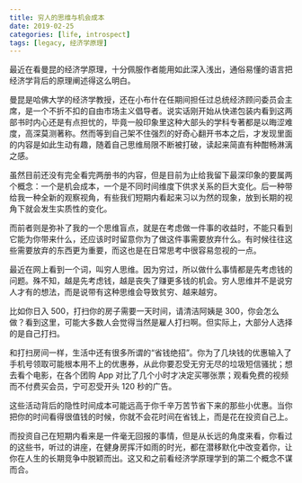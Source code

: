 ```yaml
---
title: 穷人的思维与机会成本
date: 2019-02-25
categories: [life, introspect]
tags: [legacy, 经济学原理]
---
```


最近在看曼昆的经济学原理，十分佩服作者能用如此深入浅出，通俗易懂的语言把经济学背后的原理阐述得这么明白。

曼昆是哈佛大学的经济学教授，还在小布什在任期间担任过总统经济顾问委员会主席，是一个不折不扣的自由市场主义倡导者。说实话刚开始从快递包装内看到这两部书时内心还是有点担忧的，毕竟一般印象里这种大部头的学科专著都是以晦涩难度，高深莫测著称。然而等到自己架不住强烈的好奇心翻开书本之后，才发现里面的内容是如此生动有趣，随着自己思维局限不断被打破，读起来简直有种酣畅淋漓之感。

虽然目前还没有完全看完两册书的内容，但是目前为止给我留下最深印象的要属两个概念：一个是机会成本，一个是不同时间维度下供求关系的巨大变化。后一种带给我一种全新的观察视角，有些我们短期内看起来习以为然的现象，放到长期的视角下就会发生实质性的变化。

而前者则是弥补了我的一个思维盲点，就是在考虑做一件事的收益时，不能只看到它能为你带来什么，还应该时时留意你为了做这件事需要放弃什么。有时候往往这些需要放弃的东西更为重要，而这也是在日常思考中很容易忽视的一点。

最近在网上看到一个词，叫穷人思维。因为穷过，所以做什么事情都是先考虑钱的问题。殊不知，越是先考虑钱，越是丧失了赚更多钱的机会。穷人思维并不是说穷人才有的想法，而是说带有这种思维会导致贫穷、越来越穷。

比如你日入 500，打扫你的房子需要一天时间，请清洁阿姨是 300，你会怎么做？看到这里，可能大多数人会觉得当然是雇人打扫啊。但实际上，大部分人选择的是自己打扫。

和打扫房间一样，生活中还有很多所谓的“省钱绝招”。你为了几块钱的优惠输入了手机号领取可能根本用不上的优惠券，从此你要忍受无穷无尽的垃圾短信骚扰；想去看个电影，在各个团购 App 对比了几个小时才决定买哪张票；观看免费的视频而不付费买会员，宁可忍受开头 120 秒的广告。

这些活动背后的隐性时间成本可能远高于你千辛万苦节省下来的那些小优惠。当你把你的时间看得很值钱的时候，你就不会花时间在省钱上，而是花在投资自己上。

而投资自己在短期内看来是一件毫无回报的事情，但是从长远的角度来看，你看过的这些书，听过的讲座，在健身房挥汗如雨的时光，都在潜移默化中改变着你，让你在人生的长期竞争中脱颖而出。这又和之前看经济学原理学到的第二个概念不谋而合。
